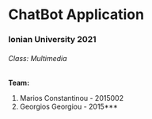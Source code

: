# ChatBot Application
### Ionian University 2021 

###### Class: Multimedia <br/>

**Team:**
1. Marios Constantinou - 2015002
2. Georgios Georgiou - 2015***
